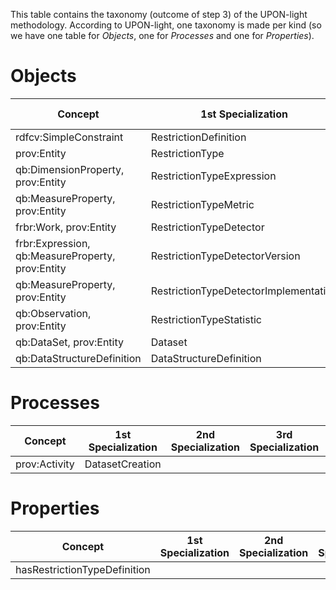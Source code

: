 This table contains the taxonomy (outcome of step 3) of the UPON-light methodology.
According to UPON-light, one taxonomy is made per kind (so we have one table for *Objects*, one for *Processes* and one for *Properties*).

# Objects
| Concept                 | 1st Specialization     | 2nd Specialization        | 3rd Specialization         | 4th Specialization         | Suggested By | Updated by |
|-------------------------|------------------------|---------------------------|----------------------------|----------------------------|--------------|------------|
| rdfcv:SimpleConstraint  | RestrictionDefinition  | | | | @slieber | @slieber |
| prov:Entity             | RestrictionType        | | | | @slieber | @slieber |
| qb:DimensionProperty, prov:Entity | RestrictionTypeExpression | | | | @slieber | @slieber |
| qb:MeasureProperty, prov:Entity | RestrictionTypeMetric | | | | @slieber | @slieber |
| frbr:Work, prov:Entity | RestrictionTypeDetector | | | | @slieber | @slieber |
| frbr:Expression, qb:MeasureProperty, prov:Entity | RestrictionTypeDetectorVersion | | | | @slieber | @slieber |
| qb:MeasureProperty, prov:Entity | RestrictionTypeDetectorImplementation | | | | @slieber | @slieber |
| qb:Observation, prov:Entity | RestrictionTypeStatistic | | | | @slieber | @slieber |
| qb:DataSet, prov:Entity | Dataset | | | | @slieber | @slieber |
| qb:DataStructureDefinition | DataStructureDefinition | | | | @slieber | @slieber |

# Processes
| Concept                 | 1st Specialization     | 2nd Specialization        | 3rd Specialization         | 4th Specialization         | Suggested By | Updated by |
|-------------------------|------------------------|---------------------------|----------------------------|----------------------------|--------------|------------|
| prov:Activity           | DatasetCreation        | | | | @slieber | @slieber |

# Properties
| Concept                 | 1st Specialization     | 2nd Specialization        | 3rd Specialization         | 4th Specialization         | Suggested By | Updated by |
|-------------------------|------------------------|---------------------------|----------------------------|----------------------------|--------------|------------|
| hasRestrictionTypeDefinition | | | | | @slieber | @slieber |
